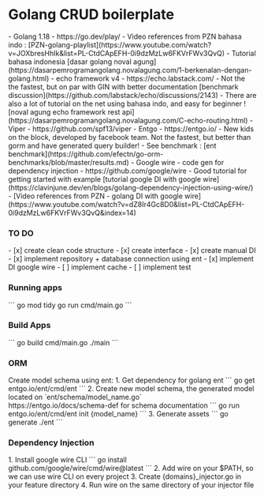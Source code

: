 <H1>Golang CRUD boilerplate</h1>
- Golang 1.18
  - https://go.dev/play/
  - Video references from PZN bahasa indo : [PZN-golang-playlist](https://www.youtube.com/watch?v=JOXbresHhIk&list=PL-CtdCApEFH-0i9dzMzLw6FKVrFWv3QvQ)
  - Tutorial bahasa indonesia [dasar golang noval agung](https://dasarpemrogramangolang.novalagung.com/1-berkenalan-dengan-golang.html)
- echo framework v4
  - https://echo.labstack.com/
  - Not the the fastest, but on par with GIN with better documentation [benchmark discussion](https://github.com/labstack/echo/discussions/2143)
  - There are also a lot of tutorial on the net using bahasa indo, and easy for beginner ! [noval agung echo framework rest api](https://dasarpemrogramangolang.novalagung.com/C-echo-routing.html) 
- Viper 
  - https://github.com/spf13/viper
- Entgo
  - https://entgo.io/
    - New kids on the block, developed by facebook team. Not the fastest, but better than gorm and have generated query builder! 
    - See benchmark : [ent benchmark](https://github.com/efectn/go-orm-benchmarks/blob/master/results.md)
- Google wire - code gen for dependency injection
  - https://github.com/google/wire
  - Good tutorial for getting started with example [tutorial google DI with google wire](https://clavinjune.dev/en/blogs/golang-dependency-injection-using-wire/)
  - [Video references from PZN - golang DI with google wire](https://www.youtube.com/watch?v=dZ8Ir4Gc8D0&list=PL-CtdCApEFH-0i9dzMzLw6FKVrFWv3QvQ&index=14)

<H3>TO DO</H3>
- [x] create clean code structure
- [x] create interface
- [x] create manual DI
- [x] implement repository + database connection using ent
- [x] implement DI google wire
- [ ] implement cache
- [ ] implement test

<H3>Running apps</H3>
```
go mod tidy
go run cmd/main.go
```
</br>

<H3>Build Apps</H3>
```
go build cmd/main.go
./main
```
</br>

<H3>ORM</H3>
Create model schema using ent:
1. Get dependency for golang ent 
```
go get entgo.io/ent/cmd/ent
```
2. Create new model schema, the generated model located on `ent/schema/model_name.go` </br>
   https://entgo.io/docs/schema-def for schema documentation
```
go run entgo.io/ent/cmd/ent init {model_name}
```
3. Generate assets
```
go generate ./ent
```
</br>

<H3>Dependency Injection</H3>
1. Install google wire CLI
```
go install github.com/google/wire/cmd/wire@latest
```
2. Add wire on your $PATH, so we can use wire CLI on every project
3. Create {domains}_injector.go in your feature directory
4. Run wire on the same directory of your injector file 
